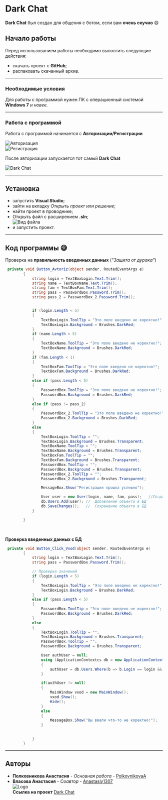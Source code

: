 # Dark Chat

**Dark Chat** был создан для общения с ботом, если вам **очень скучно** :smile:

## Начало работы

Перед использованием работы необходимо выполгить следующие действия:<br>
* скачать проект с **GitHub**;
* распаковать скачанный архив.

___
### Необходимые условия

Для работы с программой нужен ПК с операционный системой **Windows 7** *и новее.*
___

### Работа с программой

Работа с программой начинается с **Авторизации/Регистрации**<br>

![Авторизация](https://sun9-64.userapi.com/impg/HzphTgiMVsuWSYgwJFNMs2iUPbOIJQbhog--xg/cySwZXvGOnE.jpg?size=468x292&quality=96&sign=c838b214b7230ab46a52a658d8eda0e2&type=album)<br>
![Регистрация](https://sun9-24.userapi.com/impg/SbHN6qBbVWnhD3Avn3FqGbso80HbsJCultObVg/8bvBJ47LkV8.jpg?size=532x633&quality=96&sign=2c2608b032cb48a0b477da4d2a801000&type=album)<br>

После авторизации запускается тот самый **Dark Chat**<br>

![Dark Chat](https://sun9-26.userapi.com/impg/Elgyv2RqJb2NxuaR9qtLYrjroOXdXzppK0bp-A/N1zDXcQDQrs.jpg?size=1199x651&quality=96&sign=c90e3a8b915c33b9b280be46c5747a29&type=album)<br>
___
## Установка

* запустить **Visual Studio**;
* зайти на вкладку *Открыть проект или решение*;
* найти проект в проводнике;
* Открыть файл с расширением **.sln**;<br>
![Вид файла](https://sun9-3.userapi.com/impg/c1dskYLoxYOLM9IpaOdcLEAysTXfgwXMGK6QYQ/YOrQ8Nql2zg.jpg?size=145x30&quality=96&sign=e9a9f1ef8b4bfdcdab5e0b727fa08fb3&type=album)<br>
* и запустить проект.

___
## Код программы :sweat_smile:

Проверка на **правильность введенных данных** (*"Защита от дурака"*)<br>

``` C#
 private void Button_Avtoriz(object sender, RoutedEventArgs e)
        {
            string login = TextBoxLogin.Text.Trim();
            string name = TextBoxName.Text.Trim();
            string fam = TextBoxFam.Text.Trim();
            string pass = PasswordBox.Password.Trim();
            string pass_2 = PasswordBox_2.Password.Trim();


            if (login.Length < 5)
            {
                TextBoxLogin.ToolTip = "Это поле введено не коректно!";
                TextBoxLogin.Background = Brushes.DarkRed;
            }
            if (name.Length < 5)
            {
                TextBoxName.ToolTip = "Это поле введено не коректно!";
                TextBoxName.Background = Brushes.DarkRed;
            }
            if (fam.Length < 1)
            {
                TextBoxFam.ToolTip = "Это поле введено не коректно!";
                TextBoxFam.Background = Brushes.DarkRed;
            }
            else if (pass.Length < 5)
            {
                PasswordBox.ToolTip = "Это поле введено не коректно!";
                PasswordBox.Background = Brushes.DarkRed;
            }
            else if (pass != pass_2)
            {
                PasswordBox_2.ToolTip = "Это поле введено не коректно!";
                PasswordBox_2.Background = Brushes.DarkRed;
            }
            else
            {
                TextBoxLogin.ToolTip = "";
                TextBoxLogin.Background = Brushes.Transparent;
                TextBoxName.ToolTip = "";
                TextBoxName.Background = Brushes.Transparent;
                TextBoxFam.ToolTip = "";
                TextBoxFam.Background = Brushes.Transparent;
                PasswordBox.ToolTip = "";
                PasswordBox.Background = Brushes.Transparent;
                PasswordBox_2.ToolTip = "";
                PasswordBox_2.Background = Brushes.Transparent;

                MessageBox.Show("Регистрация прошла успешно");

                User user = new User(login, name, fam, pass);   //Создание нового объекта
                db.Users.Add(user); //  Добавление объекта в БД
                db.SaveChanges();   //  Сохранение объекта в БД
            }

        }
```
<br>

**Проверка введенных данных с БД**<br>

``` C#
 private void Button_Click_Vxod(object sender, RoutedEventArgs e)
        {
            string login = TextBoxLogin.Text.Trim();
            string pass = PasswordBox.Password.Trim();

            // Проверка значений
            if (login.Length < 5)
            {
                TextBoxLogin.ToolTip = "Это поле введено не коректно!";
                TextBoxLogin.Background = Brushes.DarkRed;
            }
            else if (pass.Length < 5)
            {
                PasswordBox.ToolTip = "Это поле введено не коректно!";
                PasswordBox.Background = Brushes.DarkRed;
            }
            else
            {
                TextBoxLogin.ToolTip = "";
                TextBoxLogin.Background = Brushes.Transparent;
                PasswordBox.ToolTip = "";
                PasswordBox.Background = Brushes.Transparent;

                User authUser = null;
                using (ApplicationContextcs db = new ApplicationContextcs())
                {
                    authUser = db.Users.Where(b => b.Login == login && b.Pass == pass).FirstOrDefault();    //  Проверка введеных данных с БД
                }

                if(authUser != null)
                {
                    MainWindow vxod = new MainWindow();
                    vxod.Show();
                    Hide();
                }
                else
                {
                    MessageBox.Show("Вы ввели что-то не коректно!");
                }

                
            }
        }
```

____
## Авторы

* **Полковникова Анастасия** - *Основная работа* - [PolkovnikovaA](https://github.com/PolkovnikovaA)
* **Власова Анастасия** - *Соавтор* - [Anastasiy1307](https://github.com/Anastasiy1307)<br>
![Logo](https://cdn.dribbble.com/users/1210505/screenshots/3893792/dark_chat_1.png)<br>
**Ссылка на проект** [Dark Chat](https://github.com/PolkovnikovaA/Dark_Chathttps://github.com/PolkovnikovaA/Dark_Chat)


